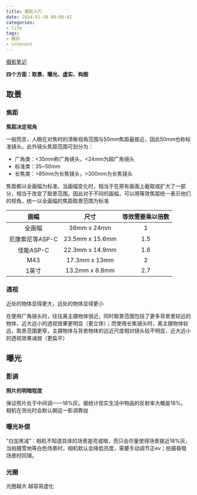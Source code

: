 ```yaml
---
title: 摄影入门
date: 2024-01-30 00:09:42
categories:
- life
tags:
- 摄影
- interest
---
```


[摄影笔记](https://weread.qq.com/web/bookDetail/3d4322207265c45f3d40a55)

<!-- more -->

**四个方面：取景、曝光、虚实、构图**

## 取景

### 焦距

**焦距决定视角**

一般而言，人眼在对焦时的清晰视角范围与50mm焦距最接近，因此50mm也称标准镜头。此外镜头焦距范围可划分为：
- 广角类：<35mm称广角镜头，<24mm为超广角镜头
- 标准类：35~50mm
- 长焦类：>85mm为长焦镜头，>300mm为长焦镜头

焦距都以全画幅为标准，当画幅变化时，相当于在原有画面上截取或扩大了一部分，相当于改变了取景范围。因此对于不同的画幅，可以用等效焦距统一表示他们的视角，统一以全画幅的焦距取景范围为标准

|画幅|尺寸|等效需要乘以倍数|
|:--:|:--:|:--:|
|全画幅|36mm x 24mm|1|
|尼康索尼等ASP-C|23.5mm x 15.6mm| 1.5|
|佳能ASP-C|22.3mm x 14.9mm |1.6|
|M43|17.3mm x 13mm |2|
|1英寸|13.2mm x 8.8mm|2.7|

### 透视

近处的物体显得更大，远处的物体显得更小

在使用广角镜头时，往往离主摄物体很近，同时取景范围包括了更多背景里较远的物体，近大远小的透视效果更明显（更立体）；而使用长焦镜头时，离主摄物体较远，取景范围更窄，主摄物体与背景物体的远近尺度相对镜头较不明显，近大远小的透视效果减弱（更扁平）

## 曝光

### 影调

**照片的明暗程度**

保证照片处于中间调——18%灰。据统计现实生活中物品的反射率大概是18%。相机在测光时会默认朝这一影调靠拢

### 曝光补偿
“白加黑减”：相机不知道具体的场景是亮或暗，而只会尽量使得场景接近18%灰，当拍摄雪地等白色场景时，相机默认会降低亮度，需要手动调节正ev；拍摄昏暗场景时同理。

### 光圈
光圈越大 越容易虚化

### 
